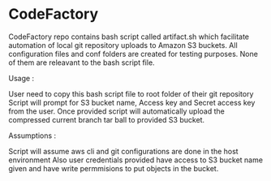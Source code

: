 # CodeFactory
CodeFactory repo contains bash script called artifact.sh which facilitate automation of local git repository uploads to Amazon S3 buckets.
All configuration files and conf folders are created for testing purposes. None of them are releavant to the bash script file.

Usage :

User need to copy this bash script file to root folder of their git repository
Script will prompt for S3 bucket name, Access key and Secret access key from the user.
Once provided script will automatically upload the compressed current branch tar ball to provided S3 bucket.

Assumptions :

Script will assume aws cli and git configurations are done in the host environment
Also user credentials provided have access to S3 bucket name given and have write permmisions to put objects in the bucket.

